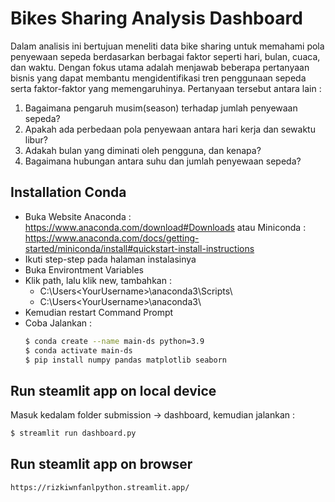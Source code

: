 
# Bikes Sharing Analysis Dashboard

Dalam analisis ini bertujuan meneliti data bike sharing untuk memahami pola penyewaan sepeda berdasarkan berbagai faktor seperti hari, bulan, cuaca, dan waktu. Dengan fokus utama adalah menjawab beberapa pertanyaan bisnis yang dapat membantu mengidentifikasi tren penggunaan sepeda serta faktor-faktor yang memengaruhinya. Pertanyaan tersebut antara lain : 
1. Bagaimana pengaruh musim(season) terhadap jumlah penyewaan sepeda?
2. Apakah ada perbedaan pola penyewaan antara hari kerja dan sewaktu libur?
3. Adakah bulan yang diminati oleh pengguna, dan kenapa?
4. Bagaimana hubungan antara suhu dan jumlah penyewaan sepeda?

## Installation Conda
- Buka Website Anaconda : https://www.anaconda.com/download#Downloads atau Miniconda : https://www.anaconda.com/docs/getting-started/miniconda/install#quickstart-install-instructions
- Ikuti step-step pada halaman instalasinya
- Buka Environtment Variables
- Klik path, lalu klik new, tambahkan :
  - C:\Users\<YourUsername>\anaconda3\Scripts\
  - C:\Users\<YourUsername>\anaconda3\
- Kemudian restart Command Prompt
- Coba Jalankan  : 
  ```bash
  $ conda create --name main-ds python=3.9
  $ conda activate main-ds
  $ pip install numpy pandas matplotlib seaborn
  ```

## Run steamlit app on local device
Masuk kedalam folder submission -> dashboard, kemudian jalankan : 
  ```bash
  $ streamlit run dashboard.py
  ```

## Run steamlit app on browser
  ```bash
  https://rizkiwnfanlpython.streamlit.app/
  ```
    
